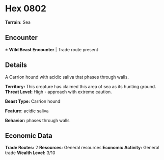 # Hex 0802

**Terrain:** Sea

## Encounter
※ **Wild Beast Encounter** | Trade route present

## Details
A Carrion hound with acidic saliva that phases through walls.

**Territory:** This creature has claimed this area of sea as its hunting ground.
**Threat Level:** High - approach with extreme caution.

**Beast Type:** Carrion hound

**Feature:** acidic saliva

**Behavior:** phases through walls

## Economic Data
**Trade Routes:** 2
**Resources:** General resources
**Economic Activity:** General trade
**Wealth Level:** 3/10
